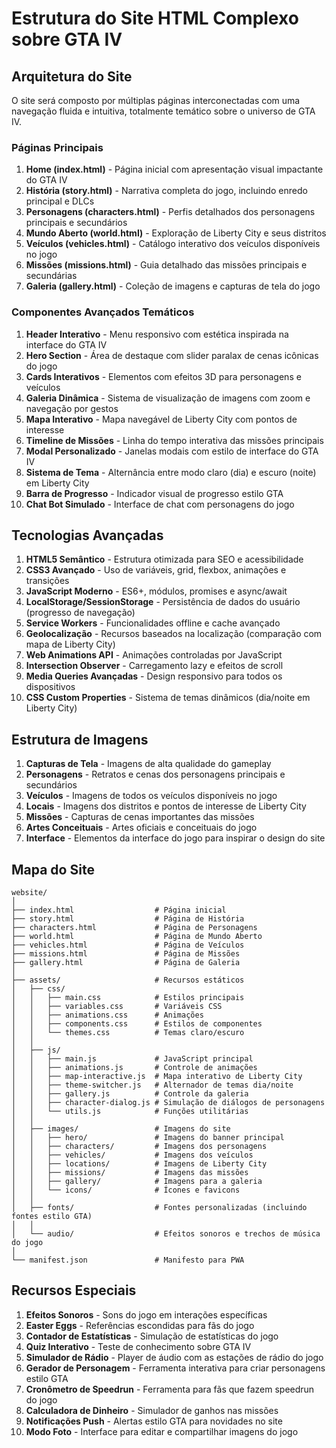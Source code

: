 # Estrutura do Site HTML Complexo sobre GTA IV

## Arquitetura do Site
O site será composto por múltiplas páginas interconectadas com uma navegação fluida e intuitiva, totalmente temático sobre o universo de GTA IV.

### Páginas Principais
1. **Home (index.html)** - Página inicial com apresentação visual impactante do GTA IV
2. **História (story.html)** - Narrativa completa do jogo, incluindo enredo principal e DLCs
3. **Personagens (characters.html)** - Perfis detalhados dos personagens principais e secundários
4. **Mundo Aberto (world.html)** - Exploração de Liberty City e seus distritos
5. **Veículos (vehicles.html)** - Catálogo interativo dos veículos disponíveis no jogo
6. **Missões (missions.html)** - Guia detalhado das missões principais e secundárias
7. **Galeria (gallery.html)** - Coleção de imagens e capturas de tela do jogo

### Componentes Avançados Temáticos
1. **Header Interativo** - Menu responsivo com estética inspirada na interface do GTA IV
2. **Hero Section** - Área de destaque com slider paralax de cenas icônicas do jogo
3. **Cards Interativos** - Elementos com efeitos 3D para personagens e veículos
4. **Galeria Dinâmica** - Sistema de visualização de imagens com zoom e navegação por gestos
5. **Mapa Interativo** - Mapa navegável de Liberty City com pontos de interesse
6. **Timeline de Missões** - Linha do tempo interativa das missões principais
7. **Modal Personalizado** - Janelas modais com estilo de interface do GTA IV
8. **Sistema de Tema** - Alternância entre modo claro (dia) e escuro (noite) em Liberty City
9. **Barra de Progresso** - Indicador visual de progresso estilo GTA
10. **Chat Bot Simulado** - Interface de chat com personagens do jogo

## Tecnologias Avançadas
1. **HTML5 Semântico** - Estrutura otimizada para SEO e acessibilidade
2. **CSS3 Avançado** - Uso de variáveis, grid, flexbox, animações e transições
3. **JavaScript Moderno** - ES6+, módulos, promises e async/await
4. **LocalStorage/SessionStorage** - Persistência de dados do usuário (progresso de navegação)
5. **Service Workers** - Funcionalidades offline e cache avançado
6. **Geolocalização** - Recursos baseados na localização (comparação com mapa de Liberty City)
7. **Web Animations API** - Animações controladas por JavaScript
8. **Intersection Observer** - Carregamento lazy e efeitos de scroll
9. **Media Queries Avançadas** - Design responsivo para todos os dispositivos
10. **CSS Custom Properties** - Sistema de temas dinâmicos (dia/noite em Liberty City)

## Estrutura de Imagens
1. **Capturas de Tela** - Imagens de alta qualidade do gameplay
2. **Personagens** - Retratos e cenas dos personagens principais e secundários
3. **Veículos** - Imagens de todos os veículos disponíveis no jogo
4. **Locais** - Imagens dos distritos e pontos de interesse de Liberty City
5. **Missões** - Capturas de cenas importantes das missões
6. **Artes Conceituais** - Artes oficiais e conceituais do jogo
7. **Interface** - Elementos da interface do jogo para inspirar o design do site

## Mapa do Site
```
website/
│
├── index.html                  # Página inicial
├── story.html                  # Página de História
├── characters.html             # Página de Personagens
├── world.html                  # Página de Mundo Aberto
├── vehicles.html               # Página de Veículos
├── missions.html               # Página de Missões
├── gallery.html                # Página de Galeria
│
├── assets/                     # Recursos estáticos
│   ├── css/
│   │   ├── main.css            # Estilos principais
│   │   ├── variables.css       # Variáveis CSS
│   │   ├── animations.css      # Animações
│   │   ├── components.css      # Estilos de componentes
│   │   └── themes.css          # Temas claro/escuro
│   │
│   ├── js/
│   │   ├── main.js             # JavaScript principal
│   │   ├── animations.js       # Controle de animações
│   │   ├── map-interactive.js  # Mapa interativo de Liberty City
│   │   ├── theme-switcher.js   # Alternador de temas dia/noite
│   │   ├── gallery.js          # Controle da galeria
│   │   ├── character-dialog.js # Simulação de diálogos de personagens
│   │   └── utils.js            # Funções utilitárias
│   │
│   ├── images/                 # Imagens do site
│   │   ├── hero/               # Imagens do banner principal
│   │   ├── characters/         # Imagens dos personagens
│   │   ├── vehicles/           # Imagens dos veículos
│   │   ├── locations/          # Imagens de Liberty City
│   │   ├── missions/           # Imagens das missões
│   │   ├── gallery/            # Imagens para a galeria
│   │   └── icons/              # Ícones e favicons
│   │
│   ├── fonts/                  # Fontes personalizadas (incluindo fontes estilo GTA)
│   │
│   └── audio/                  # Efeitos sonoros e trechos de música do jogo
│
└── manifest.json               # Manifesto para PWA
```

## Recursos Especiais
1. **Efeitos Sonoros** - Sons do jogo em interações específicas
2. **Easter Eggs** - Referências escondidas para fãs do jogo
3. **Contador de Estatísticas** - Simulação de estatísticas do jogo
4. **Quiz Interativo** - Teste de conhecimento sobre GTA IV
5. **Simulador de Rádio** - Player de áudio com as estações de rádio do jogo
6. **Gerador de Personagem** - Ferramenta interativa para criar personagens estilo GTA
7. **Cronômetro de Speedrun** - Ferramenta para fãs que fazem speedrun do jogo
8. **Calculadora de Dinheiro** - Simulador de ganhos nas missões
9. **Notificações Push** - Alertas estilo GTA para novidades no site
10. **Modo Foto** - Interface para editar e compartilhar imagens do jogo
